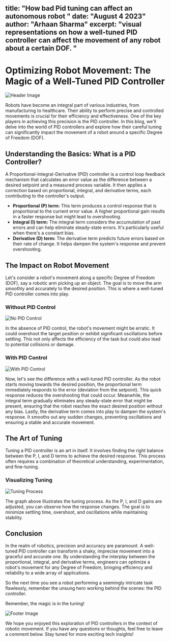 title: "How bad Pid tuning can affect an autonomous robot "
date: "August 4 2023"
author: "Arhaan Sharma"
excerpt: "visual representations on how a well-tuned PID controller can affect the movement of any robot about a certain DOF. "
---

# Optimizing Robot Movement: The Magic of a Well-Tuned PID Controller

![Header Image](https://www.theengineeringconcepts.com/wp-content/uploads/2018/11/PID-CONTROLLER-BLOCK-DIAGRAM.png)

Robots have become an integral part of various industries, from manufacturing to healthcare. Their ability to perform precise and controlled movements is crucial for their efficiency and effectiveness. One of the key players in achieving this precision is the PID controller. In this blog, we'll delve into the world of PID controllers and explore how their careful tuning can significantly impact the movement of a robot around a specific Degree of Freedom (DOF).

## Understanding the Basics: What is a PID Controller?

A Proportional-Integral-Derivative (PID) controller is a control loop feedback mechanism that calculates an error value as the difference between a desired setpoint and a measured process variable. It then applies a correction based on proportional, integral, and derivative terms, each contributing to the controller's output.

- **Proportional (P) term:** This term produces a control response that is proportional to the current error value. A higher proportional gain results in a faster response but might lead to overshooting.
- **Integral (I) term:** The integral term considers the accumulation of past errors and can help eliminate steady-state errors. It's particularly useful when there's a constant bias.
- **Derivative (D) term:** The derivative term predicts future errors based on their rate of change. It helps dampen the system's response and prevent overshooting.

## The Impact on Robot Movement

Let's consider a robot's movement along a specific Degree of Freedom (DOF), say a robotic arm picking up an object. The goal is to move the arm smoothly and accurately to the desired position. This is where a well-tuned PID controller comes into play.

### Without PID Control

![No PID Control](https://www.ermicro.com/blog/wp-content/uploads/2009/07/bram_lfr_00.jpg)

In the absence of PID control, the robot's movement might be erratic. It could overshoot the target position or exhibit significant oscillations before settling. This not only affects the efficiency of the task but could also lead to potential collisions or damage.

### With PID Control

![With PID Control](image_link_here)

Now, let's see the difference with a well-tuned PID controller. As the robot starts moving towards the desired position, the proportional term immediately responds to the error (deviation from the setpoint). This quick response reduces the overshooting that could occur. Meanwhile, the integral term gradually eliminates any steady-state error that might be present, ensuring that the robot reaches the exact desired position without any bias. Lastly, the derivative term comes into play to dampen the system's response. It smooths out any sudden changes, preventing oscillations and ensuring a stable and accurate movement.

## The Art of Tuning

Tuning a PID controller is an art in itself. It involves finding the right balance between the P, I, and D terms to achieve the desired response. This process often requires a combination of theoretical understanding, experimentation, and fine-tuning.

### Visualizing Tuning

![Tuning Process](https://uploads-ssl.webflow.com/5f6afa60026cfcee3f0b7b4e/60c9e2660b99c8e75c546ce9_control-loop-step-responses-for-different-proportional-gains.svg)

The graph above illustrates the tuning process. As the P, I, and D gains are adjusted, you can observe how the response changes. The goal is to minimize settling time, overshoot, and oscillations while maintaining stability.

## Conclusion

In the realm of robotics, precision and accuracy are paramount. A well-tuned PID controller can transform a shaky, imprecise movement into a graceful and accurate one. By understanding the interplay between the proportional, integral, and derivative terms, engineers can optimize a robot's movement for any Degree of Freedom, bringing efficiency and reliability to a wide array of applications.

So the next time you see a robot performing a seemingly intricate task flawlessly, remember the unsung hero working behind the scenes: the PID controller.

Remember, the magic is in the tuning!

![Footer Image](image_link_here)

We hope you enjoyed this exploration of PID controllers in the context of robotic movement. If you have any questions or thoughts, feel free to leave a comment below. Stay tuned for more exciting tech insights!
